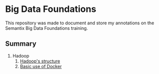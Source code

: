 # Big Data Foundations

This repository was made to document and store my annotations on the Semantix Big Data Foundations training.

## Summary

1. Hadoop
    1. [Hadoop's structure](1-hadoop/1_hadoop_structure.md)
    2. [Basic use of Docker](1-hadoop/2_docker.md)